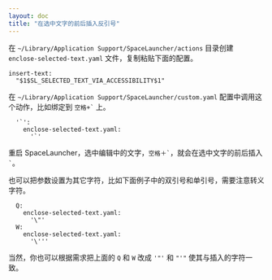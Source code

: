```yaml
---
layout: doc
title: "在选中文字的前后插入反引号"
---
```


在 `~/Library/Application Support/SpaceLauncher/actions` 目录创建 `enclose-selected-text.yaml` 文件，复制粘贴下面的配置。

```
insert-text:
  "$1$SL_SELECTED_TEXT_VIA_ACCESSIBILITY$1"
```

在 `~/Library/Application Support/SpaceLauncher/custom.yaml` 配置中调用这个动作，比如绑定到 `` 空格+` `` 上。

```
  '`':
    enclose-selected-text.yaml:
      '`'
```

重启 SpaceLauncher，选中编辑中的文字，`` 空格＋` ``，就会在选中文字的前后插入 `` ` ``。

也可以把参数设置为其它字符，比如下面例子中的双引号和单引号，需要注意转义字符。

```
  Q:
    enclose-selected-text.yaml:
      '\"'
  W:
    enclose-selected-text.yaml:
      '\'''
```

当然，你也可以根据需求把上面的 `Q` 和 `W` 改成 `'"'` 和 `"'"` 使其与插入的字符一致。

